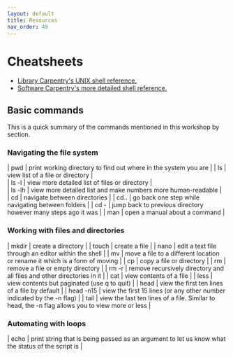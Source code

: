 ```yaml
---
layout: default
title: Resources
nav_order: 49
---
```


# Cheatsheets

* [Library Carpentry's UNIX shell reference.](https://librarycarpentry.org/lc-shell/reference.html)
* [Software Carpentry's more detailed shell reference.](https://swcarpentry.github.io/shell-novice/reference/)

## Basic commands

This is a quick summary of the commands mentioned in this workshop by section.

### Navigating the file system

| pwd | print working directory to find out where in the system you are |
| ls  | view list of a file or directory |     
| ls -l  | view more detailed list of files or directory  |  
| ls -lh | view more detailed list and make numbers more human-readable  |   
| cd | navigate between directories |
| cd.. | go back one step while navigating between folders |
| cd - | jump back to previous directory however many steps ago it was |
| man | open a manual about a command |

### Working with files and directories

| mkdir | create a directory |
| touch | create a file |
| nano | edit a text file through an editor within the shell |
| mv | move a file to a different location or rename it which is a form of moving |
| cp | copy a file or directory |
| rm | remove a file or empty directory |
| rm -r | remove recursively directory and all files and other directories in it |
| cat  | view contents of a file |
| less | view contents but paginated (use q to quit) |
| head | view the first ten lines of a file by default |
| head -n15 | view the first 15 lines (or any other number indicated by the -n flag) |
| tail | view the last ten lines of a file. Similar to head, the -n flag allows you to view more or less |

### Automating with loops

| echo | print string that is being passed as an argument to let us know what the status of the script is |
